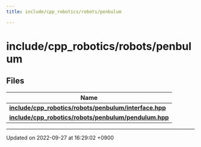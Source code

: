 ```yaml
---
title: include/cpp_robotics/robots/penbulum

---
```


# include/cpp_robotics/robots/penbulum



## Files

| Name           |
| -------------- |
| **[include/cpp_robotics/robots/penbulum/interface.hpp](/cpp_robotics/doxybook/Files/penbulum_2interface_8hpp/#file-interface.hpp)**  |
| **[include/cpp_robotics/robots/penbulum/pendulum.hpp](/cpp_robotics/doxybook/Files/pendulum_8hpp/#file-pendulum.hpp)**  |






-------------------------------

Updated on 2022-09-27 at 16:29:02 +0900
